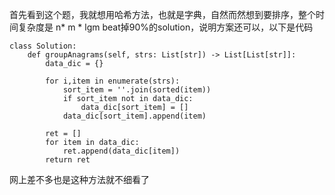 首先看到这个题，我就想用哈希方法，也就是字典，自然而然想到要排序，整个时间复杂度是 n* m * lgm beat掉90%的solution，说明方案还可以，以下是代码
```
class Solution:
    def groupAnagrams(self, strs: List[str]) -> List[List[str]]:
        data_dic = {}
        
        for i,item in enumerate(strs):
            sort_item = ''.join(sorted(item))
            if sort_item not in data_dic:
                data_dic[sort_item] = []
            data_dic[sort_item].append(item)
        
        ret = []
        for item in data_dic:
            ret.append(data_dic[item])
        return ret

```

网上差不多也是这种方法就不细看了